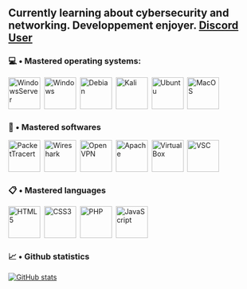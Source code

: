 ## Currently learning about cybersecurity and networking. Developpement enjoyer. <a href="https://discord.gg/TSxyWjrtFd" target=_blank> Discord User</a>

### 💻 • Mastered operating systems:

<div>
  <img src="https://simpleicons.org/icons/windowsterminal.svg" title="WindowsServer" alt="WindowsServer" width="64" height="64"/>&nbsp;
  <img src="https://simpleicons.org/icons/windows.svg" title="Windows" alt="Windows" width="64" height="64"/>&nbsp;
  <img src="https://simpleicons.org/icons/debian.svg" title="Debian" alt="Debian" width="64" height="64"/>&nbsp;
  <img src="https://simpleicons.org/icons/kalilinux.svg" title="Kali" alt="Kali" width="64" height="64"/>&nbsp;
  <img src="https://simpleicons.org/icons/ubuntu.svg" title="Ubuntu" alt="Ubuntu" width="64" height="64"/>&nbsp;
  <img src="https://simpleicons.org/icons/apple.svg" title="MacOS" alt="MacOS" width="64" height="64"/>&nbsp;
  </div>

### 🔧 • Mastered softwares

<div>
  <img src="https://simpleicons.org/icons/cisco.svg" title="PacketTracert" alt="PacketTracert" width="64" height="64"/>&nbsp;
  <img src="https://simpleicons.org/icons/wireshark.svg" title="Wireshark" alt="Wireshark" width="64" height="64"/>&nbsp;
  <img src="https://simpleicons.org/icons/openvpn.svg" title="OpenVPN" alt="OpenVPN" width="64" height="64"/>&nbsp;
  <img src="https://simpleicons.org/icons/apache.svg" title="Apache" alt="Apache" width="64" height="64"/>&nbsp;
  <img src="https://simpleicons.org/icons/virtualbox.svg" title="VirtualBox" alt="VirtualBox" width="64" height="64"/>&nbsp;
  <img src="https://simpleicons.org/icons/visualstudiocode.svg" title="VSC" alt="VSC" width="64" height="64"/>&nbsp;
  </div>

### 📋 • Mastered languages

<div>
  <img src="https://simpleicons.org/icons/html5.svg" title="HTML5" alt="HTML5" width="64" height="64"/>&nbsp;
  <img src="https://simpleicons.org/icons/css3.svg" title="CSS3" alt="CSS3" width="64" height="64"/>&nbsp;
  <img src="https://simpleicons.org/icons/php.svg" title="PHP" alt="PHP" width="64" height="64"/>&nbsp;
  <img src="https://simpleicons.org/icons/javascript.svg" title="JavaScript" alt="JavaScript" width="64" height="64"/>&nbsp;
  </div>

### 📈 • Github statistics

[![GitHub stats](https://github-readme-stats.vercel.app/api?username=oerrew&theme=dark)](https://github.com/anuraghazra/github-readme-stats)
